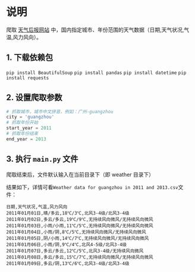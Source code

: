 # 说明

爬取 [天气后报网站](http://www.tianqihoubao.com/) 中，国内指定城市、年份范围的天气数据（日期,天气状况,气温,风力风向）。

## 1. 下载依赖包

`pip install BeautifulSoup`
`pip install pandas`
`pip install datetime`
`pip install requests`

## 2. 设置爬取参数

```python
# 抓取城市，城市中文拼音，例如：广州-guangzhou
city = 'guangzhou'
# 抓取年份开始
start_year = 2011
# 抓取年份结束
end_year = 2013
```

## 3. 执行 `main.py` 文件

爬取结束后，文件默认输入在当前目录下（即 weather 目录下）

结果如下，详情可看`Weather data for guangzhou in 2011 and 2013.csv`文件：

```csv
日期,天气状况,气温,风力风向
2011年01月01日,晴/多云,18℃/3℃,北风3-4级/北风3-4级
2011年01月02日,多云/多云,19℃/9℃,无持续风向微风/无持续风向微风
2011年01月03日,小雨/小雨,11℃/5℃,无持续风向微风/无持续风向微风
2011年01月04日,小雨/阴,8℃/5℃,无持续风向微风/无持续风向微风
2011年01月05日,阴/小雨,14℃/7℃,无持续风向微风/无持续风向微风
2011年01月06日,小雨/阴,9℃/4℃,北风4-5级/北风3-4级
2011年01月07日,多云/多云,12℃/5℃,北风3-4级/无持续风向微风
2011年01月08日,多云/多云,15℃/7℃,无持续风向微风/无持续风向微风
2011年01月09日,多云/阴,13℃/6℃,北风3-4级/北风3-4级
```